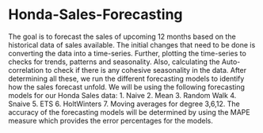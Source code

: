 # Honda-Sales-Forecasting
The goal is to forecast the sales of upcoming 12 months based on the historical data of sales available. 
The initial changes that need to be done is converting the data into a time-series.
Further, plotting the time-series to checks for trends, patterns and seasonality. 
Also, calculating the Auto-correlation to check if there is any cohesive seasonality in the data. 
After determining all these, we run the different forecasting models to identify how the sales forecast unfold.
We will be using the following forecasting models for our Honda Sales data:
          1. Naive
          2. Mean
          3. Random Walk
          4. Snaive
          5. ETS
          6. HoltWinters
          7. Moving averages for degree 3,6,12.
 The accuracy of the forecasting models will be determined by using the MAPE measure which provides the error percentages for the models.
